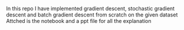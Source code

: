 In this repo I have implemented gradient descent, stochastic gradient descent and batch gradient descent from scratch on the given dataset
Attched is the notebook and a ppt file for all the explanation

